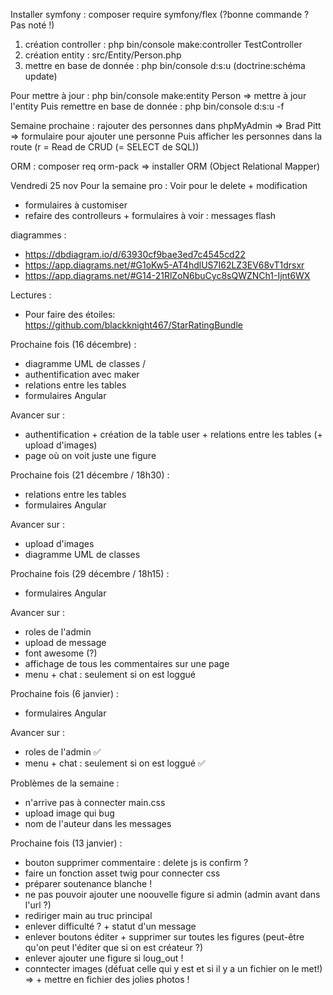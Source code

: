 Installer symfony : composer require symfony/flex (?bonne commande ? Pas noté !)

1. création controller : php bin/console make:controller TestController
2. création entity : src/Entity/Person.php
3. mettre en base de donnée : php bin/console d:s:u (doctrine:schéma update)

Pour mettre à jour :
php bin/console make:entity Person => mettre à jour l'entity
Puis remettre en base de donnée : php bin/console d:s:u -f

Semaine prochaine :
rajouter des personnes dans phpMyAdmin => Brad Pitt => formulaire pour ajouter une personne
Puis afficher les personnes dans la route (r = Read de CRUD (= SELECT de SQL))

ORM : composer req orm-pack => installer ORM (Object Relational Mapper)

Vendredi 25 nov
Pour la semaine pro : Voir pour le delete + modification
+ formulaires à customiser
+ refaire des controlleurs + formulaires
à voir : messages flash

diagrammes :
- https://dbdiagram.io/d/63930cf9bae3ed7c4545cd22 
- https://app.diagrams.net/#G1oKw5-AT4hdlUS7I62LZ3EV68vT1drsxr 
- https://app.diagrams.net/#G14-21RlZoN6buCyc8sQWZNCh1-Ijnt6WX 

Lectures : 
- Pour faire des étoiles: https://github.com/blackknight467/StarRatingBundle 


Prochaine fois (16 décembre) :
- diagramme UML de classes / 
- authentification avec maker
- relations entre les tables
- formulaires Angular

Avancer sur : 
- authentification + création de la table user + relations entre les tables (+ upload d'images)
- page où on voit juste une figure


Prochaine fois (21 décembre / 18h30) :
- relations entre les tables
- formulaires Angular

Avancer sur :
- upload d'images
- diagramme UML de classes


Prochaine fois (29 décembre / 18h15) :
- formulaires Angular

Avancer sur :
- roles de l'admin
- upload de message
- font awesome (?)
- affichage de tous les commentaires sur une page
- menu + chat : seulement si on est loggué

Prochaine fois (6 janvier) :
- formulaires Angular

Avancer sur :
- roles de l'admin ✅
- menu + chat : seulement si on est loggué ✅

Problèmes de la semaine : 
- n'arrive pas à connecter main.css
- upload image qui bug
- nom de l'auteur dans les messages

Prochaine fois (13 janvier) :

- bouton supprimer commentaire : delete js is confirm ? 
- faire un fonction asset twig pour connecter css
- préparer soutenance blanche !
- ne pas pouvoir ajouter une noouvelle figure si admin (admin avant dans l'url ?)
- rediriger main au truc principal 
- enlever difficulté ? + statut d'un message
- enlever boutons éditer + supprimer sur toutes les figures (peut-être qu'on peut l'éditer que si on est créateur ?)
- enlever ajouter une figure si loug_out ! 
- conntecter images (défuat celle qui y est et si il y a un fichier on le met!) => + mettre en fichier des jolies photos ! 